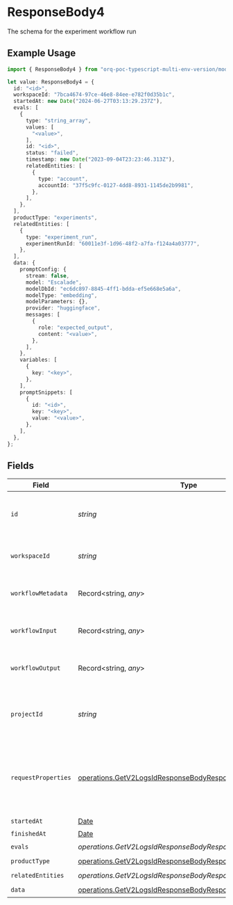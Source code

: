 # ResponseBody4

The schema for the experiment workflow run

## Example Usage

```typescript
import { ResponseBody4 } from "orq-poc-typescript-multi-env-version/models/operations";

let value: ResponseBody4 = {
  id: "<id>",
  workspaceId: "7bca4674-97ce-46e8-84ee-e782f0d35b1c",
  startedAt: new Date("2024-06-27T03:13:29.237Z"),
  evals: [
    {
      type: "string_array",
      values: [
        "<value>",
      ],
      id: "<id>",
      status: "failed",
      timestamp: new Date("2023-09-04T23:23:46.313Z"),
      relatedEntities: [
        {
          type: "account",
          accountId: "37f5c9fc-0127-4dd8-8931-1145de2b9981",
        },
      ],
    },
  ],
  productType: "experiments",
  relatedEntities: [
    {
      type: "experiment_run",
      experimentRunId: "60011e3f-1d96-48f2-a7fa-f124a4a03777",
    },
  ],
  data: {
    promptConfig: {
      stream: false,
      model: "Escalade",
      modelDbId: "ec6dc897-8845-4ff1-bdda-ef5e668e5a6a",
      modelType: "embedding",
      modelParameters: {},
      provider: "huggingface",
      messages: [
        {
          role: "expected_output",
          content: "<value>",
        },
      ],
    },
    variables: [
      {
        key: "<key>",
      },
    ],
    promptSnippets: [
      {
        id: "<id>",
        key: "<key>",
        value: "<value>",
      },
    ],
  },
};
```

## Fields

| Field                                                                                                                                      | Type                                                                                                                                       | Required                                                                                                                                   | Description                                                                                                                                |
| ------------------------------------------------------------------------------------------------------------------------------------------ | ------------------------------------------------------------------------------------------------------------------------------------------ | ------------------------------------------------------------------------------------------------------------------------------------------ | ------------------------------------------------------------------------------------------------------------------------------------------ |
| `id`                                                                                                                                       | *string*                                                                                                                                   | :heavy_check_mark:                                                                                                                         | The unique identifier for the workflow run                                                                                                 |
| `workspaceId`                                                                                                                              | *string*                                                                                                                                   | :heavy_check_mark:                                                                                                                         | The unique identifier for the workspace                                                                                                    |
| `workflowMetadata`                                                                                                                         | Record<string, *any*>                                                                                                                      | :heavy_minus_sign:                                                                                                                         | Metadata for the workflow run                                                                                                              |
| `workflowInput`                                                                                                                            | Record<string, *any*>                                                                                                                      | :heavy_minus_sign:                                                                                                                         | Input for the workflow run                                                                                                                 |
| `workflowOutput`                                                                                                                           | Record<string, *any*>                                                                                                                      | :heavy_minus_sign:                                                                                                                         | Output for the workflow run                                                                                                                |
| `projectId`                                                                                                                                | *string*                                                                                                                                   | :heavy_minus_sign:                                                                                                                         | The optional project_id for the entity of the event                                                                                        |
| `requestProperties`                                                                                                                        | [operations.GetV2LogsIdResponseBodyResponseRequestProperties](../../models/operations/getv2logsidresponsebodyresponserequestproperties.md) | :heavy_minus_sign:                                                                                                                         | An optional field that is filled if the workflow was triggered by an HTTP request                                                          |
| `startedAt`                                                                                                                                | [Date](https://developer.mozilla.org/en-US/docs/Web/JavaScript/Reference/Global_Objects/Date)                                              | :heavy_check_mark:                                                                                                                         | N/A                                                                                                                                        |
| `finishedAt`                                                                                                                               | [Date](https://developer.mozilla.org/en-US/docs/Web/JavaScript/Reference/Global_Objects/Date)                                              | :heavy_minus_sign:                                                                                                                         | N/A                                                                                                                                        |
| `evals`                                                                                                                                    | *operations.GetV2LogsIdResponseBodyResponseEvals*[]                                                                                        | :heavy_check_mark:                                                                                                                         | N/A                                                                                                                                        |
| `productType`                                                                                                                              | [operations.GetV2LogsIdResponseBodyResponseProductType](../../models/operations/getv2logsidresponsebodyresponseproducttype.md)             | :heavy_check_mark:                                                                                                                         | N/A                                                                                                                                        |
| `relatedEntities`                                                                                                                          | *operations.GetV2LogsIdResponseBodyResponseRelatedEntities*[]                                                                              | :heavy_check_mark:                                                                                                                         | N/A                                                                                                                                        |
| `data`                                                                                                                                     | [operations.GetV2LogsIdResponseBodyResponse200Data](../../models/operations/getv2logsidresponsebodyresponse200data.md)                     | :heavy_check_mark:                                                                                                                         | N/A                                                                                                                                        |
